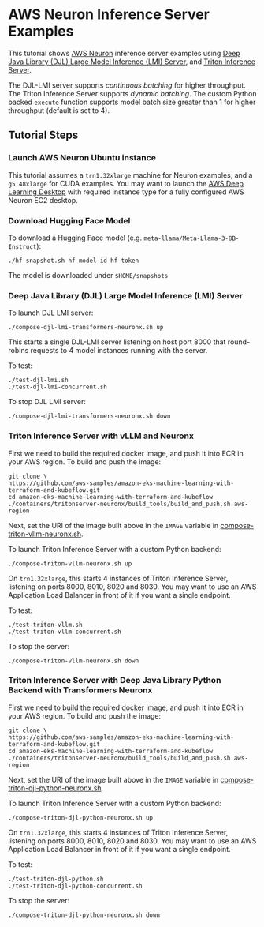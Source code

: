 # AWS Neuron Inference Server Examples

This tutorial shows [AWS Neuron](https://awsdocs-neuron.readthedocs-hosted.com/en/latest/containers/index.html) inference server examples using [Deep Java Library (DJL) Large Model Inference (LMI) Server](https://docs.djl.ai/master/docs/serving/serving/docs/lmi/index.html), and [Triton Inference Server](https://github.com/triton-inference-server). 

The DJL-LMI server supports *continuous batching* for higher throughput. The Triton Inference Server supports *dynamic batching*. The custom Python backed `execute` function supports model batch size greater than 1 for higher throughput (default is set to 4).

## Tutorial Steps

### Launch AWS Neuron Ubuntu instance

This tutorial assumes a `trn1.32xlarge` machine for Neuron examples, and a `g5.48xlarge` for CUDA examples. You may want to launch the [AWS Deep Learning Desktop](https://github.com/aws-samples/aws-deep-learning-ami-ubuntu-dcv-desktop) with required instance type for a fully configured AWS Neuron EC2 desktop.

### Download Hugging Face Model

To download a Hugging Face model (e.g. `meta-llama/Meta-Llama-3-8B-Instruct`):

    ./hf-snapshot.sh hf-model-id hf-token

The model is downloaded under `$HOME/snapshots`

### Deep Java Library (DJL) Large Model Inference (LMI) Server

To launch DJL LMI server:

    ./compose-djl-lmi-transformers-neuronx.sh up

This starts a single DJL-LMI server listening on host port 8000 that round-robins requests to 4 model instances running with the server.

To test:

    ./test-djl-lmi.sh
    ./test-djl-lmi-concurrent.sh

To stop DJL LMI server:

    ./compose-djl-lmi-transformers-neuronx.sh down

### Triton Inference Server with vLLM and Neuronx

First we need to build the required docker image, and push it into ECR in your AWS region. To build and push the image:

    git clone \
    https://github.com/aws-samples/amazon-eks-machine-learning-with-terraform-and-kubeflow.git
    cd amazon-eks-machine-learning-with-terraform-and-kubeflow
    ./containers/tritonserver-neuronx/build_tools/build_and_push.sh aws-region

Next, set the URI of the image built above in the `IMAGE` variable in [compose-triton-vllm-neuronx.sh](./compose-triton-vllm-neuronx.sh). 

To launch Triton Inference Server with a custom Python backend:

    ./compose-triton-vllm-neuronx.sh up

On `trn1.32xlarge`, this starts 4 instances of Triton Inference Server, listening on ports 8000, 8010, 8020 and 8030. You may want to use an AWS Application Load Balancer in front of it if you want a single endpoint.

To test:

    ./test-triton-vllm.sh
    ./test-triton-vllm-concurrent.sh

To stop the server:

    ./compose-triton-vllm-neuronx.sh down

### Triton Inference Server with Deep Java Library Python Backend with Transformers Neuronx

First we need to build the required docker image, and push it into ECR in your AWS region. To build and push the image:

    git clone \
    https://github.com/aws-samples/amazon-eks-machine-learning-with-terraform-and-kubeflow.git
    cd amazon-eks-machine-learning-with-terraform-and-kubeflow
    ./containers/tritonserver-neuronx/build_tools/build_and_push.sh aws-region

Next, set the URI of the image built above in the `IMAGE` variable in [compose-triton-djl-python-neuronx.sh](./compose-triton-djl-python-neuronx.sh). 

To launch Triton Inference Server with a custom Python backend:

    ./compose-triton-djl-python-neuronx.sh up

On `trn1.32xlarge`, this starts 4 instances of Triton Inference Server, listening on ports 8000, 8010, 8020 and 8030. You may want to use an AWS Application Load Balancer in front of it if you want a single endpoint.

To test:

    ./test-triton-djl-python.sh
    ./test-triton-djl-python-concurrent.sh

To stop the server:

    ./compose-triton-djl-python-neuronx.sh down
